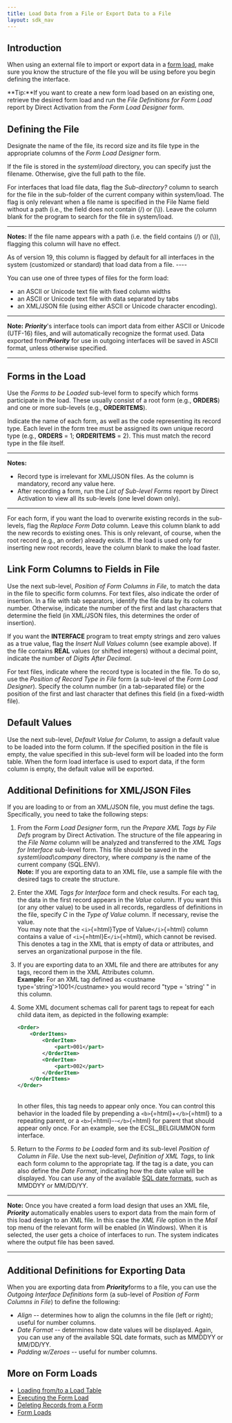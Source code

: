 ```yaml
---
title: Load Data from a File or Export Data to a File
layout: sdk_nav
---
```


## Introduction

When using an external file to import or export data in a [form
load](Form_Loads ), make sure you know the structure of the
file you will be using before you begin defining the interface.

**Tip:**If you want to create a new form load based on an existing one,
retrieve the desired form load and run the *File Definitions for Form
Load* report by Direct Activation from the *Form Load Designer* form.

## Defining the File 

Designate the name of the file, its record size and its file type in the
appropriate columns of the *Form Load Designer* form.

If the file is stored in the *system\\load* directory, you can specify
just the filename. Otherwise, give the full path to the file.

For interfaces that load file data, flag the *Sub-directory?* column to
search for the file in the sub-folder of the current company within
system/load. The flag is only relevant when a file name is specified in
the File Name field without a path (i.e., the field does not contain (/)
or (\\)). Leave the column blank for the program to search for the file
in system/load.

------------------------------------------------------------------------

**Notes:** If the file name appears with a path (i.e. the field contains
(/) or (\\)), flagging this column will have no effect.

As of version 19, this column is flagged by default for all interfaces
in the system (customized or standard) that load data from a file.
\-\-\--

You can use one of three types of files for the form load:

-   an ASCII or Unicode text file with fixed column widths
-   an ASCII or Unicode text file with data separated by tabs
-   an XML/JSON file (using either ASCII or Unicode character encoding).

------------------------------------------------------------------------

**Note:** ***Priority***\'s interface tools can import data from either
ASCII or Unicode (UTF-16) files, and will automatically recognize the
format used. Data exported from***Priority*** for use in outgoing
interfaces will be saved in ASCII format, unless otherwise specified.

------------------------------------------------------------------------

## Forms in the Load 

Use the *Forms to be Loaded* sub-level form to specify which forms
participate in the load. These usually consist of a root form (e.g.,
**ORDERS**) and one or more sub-levels (e.g., **ORDERITEMS**).

Indicate the name of each form, as well as the code representing its
record type. Each level in the form tree must be assigned its own unique
record type (e.g., **ORDERS** = 1; **ORDERITEMS** = 2). This must match
the record type in the file itself.

------------------------------------------------------------------------

**Notes:**

-   Record type is irrelevant for XML/JSON files. As the column is
    mandatory, record any value here.
-   After recording a form, run the *List of Sub-level Forms* report by
    Direct Activation to view all its sub-levels (one level down only).

------------------------------------------------------------------------

For each form, if you want the load to overwrite existing records in the
sub-levels, flag the *Replace Form Data* column. Leave this column blank
to add the new records to existing ones. This is only relevant, of
course, when the root record (e.g., an order) already exists. If the
load is used only for inserting new root records, leave the column blank
to make the load faster.

## Link Form Columns to Fields in File 

Use the next sub-level, *Position of Form Columns in File*, to match the
data in the file to specific form columns. For text files, also indicate
the order of insertion. In a file with tab separators, identify the file
data by its column number. Otherwise, indicate the number of the first
and last characters that determine the field (in XML/JSON files, this
determines the order of insertion).

If you want the **INTERFACE** program to treat empty strings and zero
values as a true value, flag the *Insert Null Values* column (see
example above). If the file contains **REAL** values (or shifted
integers) without a decimal point, indicate the number of *Digits After
Decimal*.

For text files, indicate where the record type is located in the file.
To do so, use the *Position of Record Type in File* form (a sub-level of
the *Form Load Designer*). Specify the column number (in a tab-separated
file) or the position of the first and last character that defines this
field (in a fixed-width file).

## Default Values 

Use the next sub-level, *Default Value for Column,* to assign a default
value to be loaded into the form column. If the specified position in
the file is empty, the value specified in this sub-level form will be
loaded into the form table. When the form load interface is used to
export data, if the form column is empty, the default value will be
exported.

## Additional Definitions for XML/JSON Files 

If you are loading to or from an XML/JSON file, you must define the
tags. Specifically, you need to take the following steps:

1.  From the *Form Load Designer* form, run the *Prepare XML Tags by
    File Defs* program by Direct Activation. The structure of the file
    appearing in the *File Name* column will be analyzed and transferred
    to the *XML Tags for Interface* sub-level form. This file should be
    saved in the *system\\load\\company* directory, where *company* is
    the name of the current company (SQL.ENV).\
    **Note:** If you are exporting data to an XML file, use a sample
    file with the desired tags to create the structure.
2.  Enter the *XML Tags for Interface* form and check results. For each
    tag, the data in the first record appears in the *Value* column. If
    you want this (or any other value) to be used in all records,
    regardless of definitions in the file, specify *C* in the *Type of
    Value* column. If necessary, revise the value.\
    You may note that the `<i>`{=html}Type of Value`</i>`{=html} column
    contains a value of `<i>`{=html}E`</i>`{=html}, which cannot be
    revised. This denotes a tag in the XML that is empty of data or
    attributes, and serves an organizational purpose in the file.
3.  If you are exporting data to an XML file and there are attributes
    for any tags, record them in the XML Attributes column.\
    **Example:** For an XML tag defined as \<custname
    type=\'string\'\>1001\</custname> you would record \"type =
    \'string\' \" in this column.
4.  Some XML document schemas call for parent tags to repeat for each
    child data item, as depicted in the following example:
    ``` {.xml .numberLines startFrom="1"}
    <Order>
        <OrderItems>
            <OrderItem>
                <part>001</part>
            </OrderItem>
            <OrderItem>
                <part>002</part>
            </OrderItem>
        </OrderItems>
    </Order>
    ```

    \
    In other files, this tag needs to appear only once. You can control
    this behavior in the loaded file by prepending a
    `<b>`{=html}+`</b>`{=html} to a repeating parent, or a
    `<b>`{=html}--`</b>`{=html} for parent that should appear only once.
    For an example, see the ECSL_BELGIUMMON form interface.
5.  Return to the *Forms to be Loaded* form and its sub-level *Position
    of Column in File*. Use the next sub-level, *Definition of XML
    Tags*, to link each form column to the appropriate tag. If the tag
    is a date, you can also define the *Date Format*, indicating how the
    date value will be displayed. You can use any of the available [SQL
    date formats](ATOD-and-DTOA ), such as MMDDYY or MM/DD/YY.

------------------------------------------------------------------------

**Note:** Once you have created a form load design that uses an XML
file, ***Priority*** automatically enables users to export data from the
main form of this load design to an XML file. In this case the *XML
File* option in the *Mail* top menu of the relevant form will be enabled
(in Windows). When it is selected, the user gets a choice of interfaces
to run. The system indicates where the output file has been saved.

------------------------------------------------------------------------

## Additional Definitions for Exporting Data 

When you are exporting data from ***Priority***forms to a file, you can
use the *Outgoing Interface Definitions* form (a sub-level of *Position
of Form Columns in File*) to define the following:

-   *Align* -- determines how to align the columns in the file (left or
    right); useful for number columns.
-   *Date Format* -- determines how date values will be displayed.
    Again, you can use any of the available SQL date formats, such as
    MMDDYY or MM/DD/YY.
-   *Padding w/Zeroes* -- useful for number columns.

## More on Form Loads 

-   [Loading from/to a Load
    Table](Loading-from/to-a-Load-Table )
-   [Executing the Form Load](Executing-the-Form-Load )
-   [Deleting Records from a
    Form](Deleting-Records-from-a-Form )
-   [Form Loads](Form-Loads )
